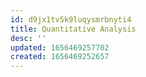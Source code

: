 ```yaml
---
id: d9jx1tv5k9luqysmrbnyti4
title: Quantitative Analysis
desc: ''
updated: 1656469257702
created: 1656469252657
---
```


